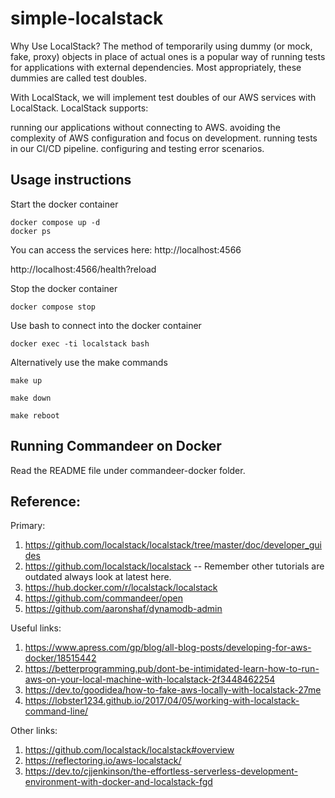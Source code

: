 # simple-localstack

Why Use LocalStack?
The method of temporarily using dummy (or mock, fake, proxy) objects in place of actual ones is a popular way of running tests for applications with external dependencies. Most appropriately, these dummies are called test doubles.

With LocalStack, we will implement test doubles of our AWS services with LocalStack. LocalStack supports:

running our applications without connecting to AWS.
avoiding the complexity of AWS configuration and focus on development.
running tests in our CI/CD pipeline.
configuring and testing error scenarios.

## Usage instructions

Start the docker container
```
docker compose up -d
docker ps
```

You can access the services here:
http://localhost:4566

http://localhost:4566/health?reload


Stop the docker container
```
docker compose stop
```

Use bash to connect into the docker container
```
docker exec -ti localstack bash
```

Alternatively use the make commands
```
make up

make down

make reboot
```

## Running Commandeer on Docker
Read the README file under commandeer-docker folder.

## Reference:
Primary:
1. https://github.com/localstack/localstack/tree/master/doc/developer_guides
1. https://github.com/localstack/localstack -- Remember other tutorials are outdated always look at latest here.
1. https://hub.docker.com/r/localstack/localstack
1. https://github.com/commandeer/open
1. https://github.com/aaronshaf/dynamodb-admin


Useful links:
1. https://www.apress.com/gp/blog/all-blog-posts/developing-for-aws-docker/18515442
1. https://betterprogramming.pub/dont-be-intimidated-learn-how-to-run-aws-on-your-local-machine-with-localstack-2f3448462254
1. https://dev.to/goodidea/how-to-fake-aws-locally-with-localstack-27me
1. https://lobster1234.github.io/2017/04/05/working-with-localstack-command-line/

Other links:
1. https://github.com/localstack/localstack#overview
1. https://reflectoring.io/aws-localstack/
1. https://dev.to/cjjenkinson/the-effortless-serverless-development-environment-with-docker-and-localstack-fgd
